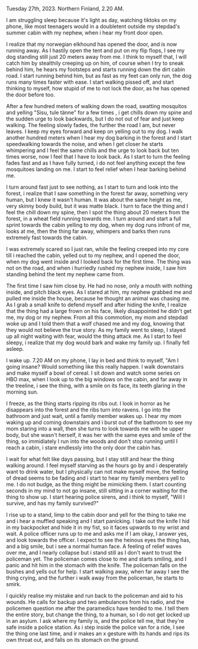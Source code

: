 Tuesday 27th, 2023. Northern Finland, 2.20 AM.

I am struggling sleep because it's light as day, watching tiktoks on my phone, like most teenagers would in a doubletent outside my stepdad's summer cabin with my nephew, when i hear my front door open. 

I realize that my norwegian elkhound has opened the door, and is now running away. As I hastily open the tent and put on my flip flops, I see my dog standing still just 20 meters away from me. I think to myself that, I will catch him by stealthily creeping up on him, of course when I try to sneak behind him, he hears my footsteps and starts running down the dirt cabin road. I start running behind him, but as fast as my feet can only run, the dog runs many times faster with ease. I start walking pissed off, and start thinking to myself, how stupid of me to not lock the door, as he has opened the door before too.

 After a few hundred meters of walking down the road, swatting mosquitos and yelling "Sisu, tule tänne" for a few times , i get chills down my spine and the sudden urge to look backwards, but I do not out of fear and just keep walking. The feeling slowly fades, the further the road I am, but never leaves. I keep my eyes forward and keep on yelling out to my dog. I walk another hundred meters when I hear my dog barking in the forest and I start speedwalking towards the noise, and when I get closer he starts whimpering and I feel the same chills and the urge to look back but ten times worse, now I feel that I have to look back. As I start to turn the feeling fades fast and as I have fully turned, i do not feel anything except the few mosquitoes landing on me. I start to feel relief when I hear barking behind me.

 I turn around fast just to see nothing, as I start to turn and look into the forest, i realize that I saw something in the forest far away, something very human, but I knew it wasn't human. It was about the same height as me, very skinny body build, but it was matte black. I turn to face the thing and I feel the chill down my spine, then I spot the thing about 20 meters from the forest, in a wheat field running towards me. I turn around and start a full sprint towards the cabin yelling to my dog, when my dog runs infront of me, looks at me, then the thing far away, whimpers and barks then runs extremely fast towards the cabin. 

I was extremely scared so I just ran, while the feeling creeped into my core till i reached the cabin, yelled out to my nephew, and l opened the door, when my dog went inside and I looked back for the first time. The thing was not on the road, and when i hurriedly rushed my nephew inside, I saw him standing behind the tent my nephew came from. 

The first time I saw him close by. He had no nose, only a mouth with nothing inside, and pitch black eyes. As I stared at him, my nephew grabbed me and pulled me inside the house, because he thought an animal was chasing me. As I grab a small knife to defend myself and after hiding the knife, I realize that the thing had a large frown on his face, likely disappointed he didn't get me, my dog or my nephew. From all this commotion, my mom and stepdad woke up and I told them that a wolf chased me and my dog, knowing that they would not believe the true story. As my family went to sleep, I stayed up all night waiting with fear, would the thing attack me. As I start to feel sleepy, i realize that my dog would bark and wake my family up. I finally fell asleep.

I wake up. 7.20 AM on my phone, I lay in bed and think to myself, "Am I going insane? Would something like this really happen. I walk downstairs and make myself a bowl of cereal. I sit down and watch some series on HBO max, when I look up to the big windows on the cabin, and far away in the treeline, i see the thing, with a smile on its face, its teeth glaring in the morning sun. 

I freeze, as the thing starts ripping its ribs out. I look in horror as he disappears into the forest and the ribs turn into ravens. I go into the bathroom and just wait, until a family member wakes up. I hear my mom waking up and coming downstairs and i burst out of the bathroom to see my mom staring into a wall, then she turns to look towards me with he upper body, but she wasn't herself, it was her with the same eyes and smile of the thing, so immidiately I run into the woods and don't stop running until I reach a cabin, i stare endlessly into the only door the cabin has. 

I wait for what felt like days passing, but I stay still and hear the thing walking around. I feel myself starving as the hours go by and i desperately want to drink water, but I physically can not make myself move, the feeling of dread seems to be fading and i start to hear my family members yell to me. I do not budge, as the thing might be mimicking them. I start counting seconds in my mind to not go insane, still sitting in a corner waiting for the thing to show up. I start hearing police sirens, and i think to myself, "Will I survive, and has my family survived?"

I rise up to a stand, limp to the cabin door and yell for the thing to take me and i hear a muffled speaking and I start panicking. I take out the knife I hid in my backpocket and hide it in my fist, so it faces upwards to my wrist and wait. A police officer runs up to me and asks me if I am okay, I answer yes, and look towards the officer. I expect to see the heinous eyes the thing has, and a big smile, but i see a normal human face. A feeling of relief waves over me, and I nearly collapse but i stand still as I don't want to trust the policeman yet. The policeman comes close to me and starts smiling, and I panic and hit him in the stomach with the knife. The policeman falls on the bushes and yells out for help. I start walking away, when far away I see the thing crying, and the further i walk away from the policeman, he starts to smirk.

 I quickly realise my mistake and run back to the policeman and aid to his wounds. He calls for backup and two ambulances from his radio, and the policemen question me after the paramedics have tended to me. I tell them the entire story, but change the thing, to a human, so I do not get locked up in an asylum. I ask where my family is, and the police tell me, that they're safe inside a police station. As i step inside the police van for a ride, I see the thing one last time, and ir makes an x gesture with its hands and rips its own throat out, and falls on its stomach on the ground.